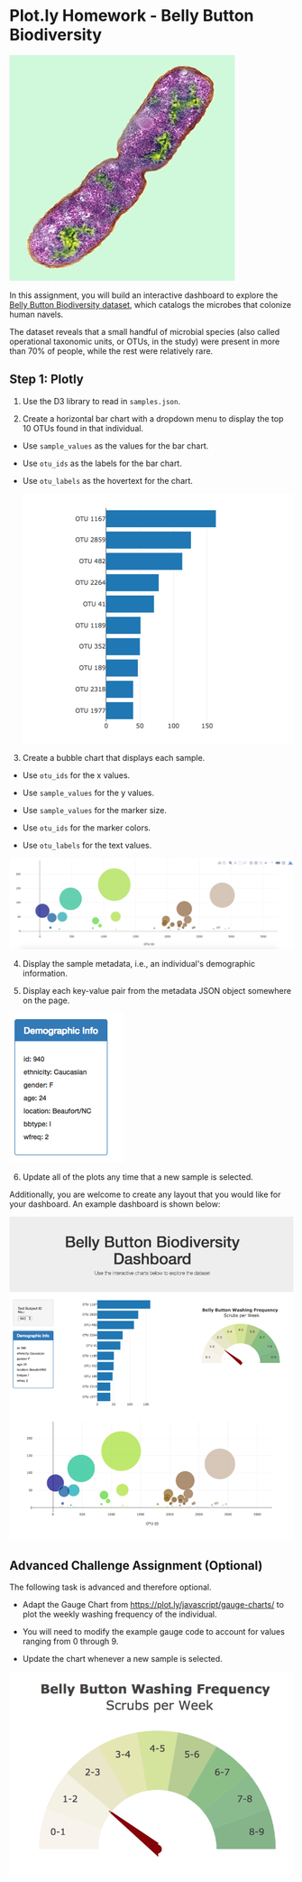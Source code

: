 # Plot.ly Homework - Belly Button Biodiversity

![Bacteria by filterforge.com](Images/bacteria.jpg)

In this assignment, you will build an interactive dashboard to explore the [Belly Button Biodiversity dataset](http://robdunnlab.com/projects/belly-button-biodiversity/), which catalogs the microbes that colonize human navels.

The dataset reveals that a small handful of microbial species (also called operational taxonomic units, or OTUs, in the study) were present in more than 70% of people, while the rest were relatively rare.

## Step 1: Plotly

1. Use the D3 library to read in `samples.json`.

2. Create a horizontal bar chart with a dropdown menu to display the top 10 OTUs found in that individual.

* Use `sample_values` as the values for the bar chart.

* Use `otu_ids` as the labels for the bar chart.

* Use `otu_labels` as the hovertext for the chart.

  ![bar Chart](Images/hw01.png)

3. Create a bubble chart that displays each sample.

* Use `otu_ids` for the x values.

* Use `sample_values` for the y values.

* Use `sample_values` for the marker size.

* Use `otu_ids` for the marker colors.

* Use `otu_labels` for the text values.

![Bubble Chart](Images/bubble_chart.png)

4. Display the sample metadata, i.e., an individual's demographic information.

5. Display each key-value pair from the metadata JSON object somewhere on the page.

![hw](Images/hw03.png)

6. Update all of the plots any time that a new sample is selected.

Additionally, you are welcome to create any layout that you would like for your dashboard. An example dashboard is shown below:

![hw](Images/hw02.png)

## Advanced Challenge Assignment (Optional)

The following task is advanced and therefore optional.

* Adapt the Gauge Chart from <https://plot.ly/javascript/gauge-charts/> to plot the weekly washing frequency of the individual.

* You will need to modify the example gauge code to account for values ranging from 0 through 9.

* Update the chart whenever a new sample is selected.

![Weekly Washing Frequency Gauge](Images/gauge.png)


